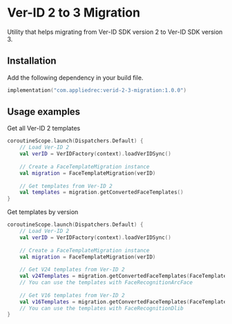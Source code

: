 # Ver-ID 2 to 3 Migration

Utility that helps migrating from Ver-ID SDK version 2 to Ver-ID SDK version 3.

## Installation

Add the following dependency in your build file.

```kotlin
implementation("com.appliedrec:verid-2-3-migration:1.0.0")
```

## Usage examples

Get all Ver-ID 2 templates

```kotlin
coroutineScope.launch(Dispatchers.Default) {
    // Load Ver-ID 2
    val verID = VerIDFactory(context).loadVerIDSync()
    
    // Create a FaceTemplateMigration instance
    val migration = FaceTemplateMigration(verID)
    
    // Get templates from Ver-ID 2
    val templates = migration.getConvertedFaceTemplates()
}
```

Get templates by version

```kotlin
coroutineScope.launch(Dispatchers.Default) {
    // Load Ver-ID 2
    val verID = VerIDFactory(context).loadVerIDSync()
    
    // Create a FaceTemplateMigration instance
    val migration = FaceTemplateMigration(verID)
    
    // Get V24 templates from Ver-ID 2
    val v24Templates = migration.getConvertedFaceTemplates(FaceTemplateVersion24)
    // You can use the templates with FaceRecognitionArcFace
    
    // Get V16 templates from Ver-ID 2
    val v16Templates = migration.getConvertedFaceTemplates(FaceTemplateVersion16)
    // You can use the templates with FaceRecognitionDlib
}
```